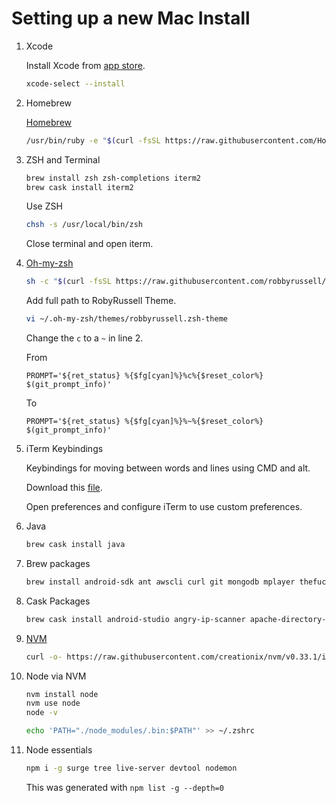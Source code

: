 # Setting up a new Mac Install

1. Xcode

    Install Xcode from [app store](https://itunes.apple.com/gb/app/xcode/id497799835?mt=12#).

    ```bash
    xcode-select --install
    ```

1. Homebrew

    [Homebrew](https://brew.sh/)

    ```bash
    /usr/bin/ruby -e "$(curl -fsSL https://raw.githubusercontent.com/Homebrew/install/master/install)"
    ```

1. ZSH and Terminal

    ```bash
    brew install zsh zsh-completions iterm2
    brew cask install iterm2
    ```

    Use ZSH

    ```bash
    chsh -s /usr/local/bin/zsh
    ```

    Close terminal and open iterm.

1. [Oh-my-zsh](https://github.com/robbyrussell/oh-my-zsh)

    ```bash
    sh -c "$(curl -fsSL https://raw.githubusercontent.com/robbyrussell/oh-my-zsh/master/tools/install.sh)"
    ```

    Add full path to RobyRussell Theme.

    ```bash
    vi ~/.oh-my-zsh/themes/robbyrussell.zsh-theme
    ```

    Change the `c` to a `~` in line 2.

    From

    ```
    PROMPT='${ret_status} %{$fg[cyan]%}%c%{$reset_color%} $(git_prompt_info)'
    ```

    To

    ```
    PROMPT='${ret_status} %{$fg[cyan]%}%~%{$reset_color%} $(git_prompt_info)'
    ```

1. iTerm Keybindings

    Keybindings for moving between words and lines using CMD and alt.

    Download this [file](./notes/os/mac/setting-up/com.googlecode.iterm2.plist).

    Open preferences and configure iTerm to use custom preferences.

1. Java

    ```bash
    brew cask install java
    ```

1. Brew packages
    ```bash
    brew install android-sdk ant awscli curl git mongodb mplayer thefuck vim
    ```

1. Cask Packages

    ```bash
    brew cask install android-studio angry-ip-scanner apache-directory-studio atom boostnote brave chromium cyberduck day-o eclipse-jee firefox google-chrome insomnia mysqlworkbench postman robomongo slack sts transmission virtualbox visual-studio-code vlc whatsapp zeplin
    ```

1. [NVM](https://github.com/creationix/nvm)

    ```bash
    curl -o- https://raw.githubusercontent.com/creationix/nvm/v0.33.1/install.sh | bash
    ```

1. Node via NVM

    ```bash
    nvm install node
    nvm use node
    node -v
    ```

    ```bash
    echo 'PATH="./node_modules/.bin:$PATH"' >> ~/.zshrc
    ```

1. Node essentials

    ```bash
    npm i -g surge tree live-server devtool nodemon
    ```

    This was generated with `npm list -g --depth=0`
